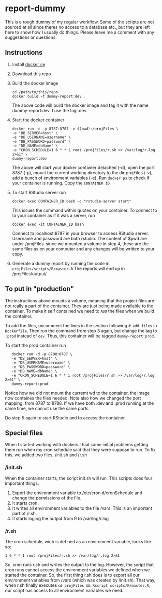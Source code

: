 # report-dummy
This is a rough dummy of my regular workflow. Some of the scripts are
not sourced at all since theres no access to a database etc., but they 
are left here to show how I usually do things. Please leave me a comment
with any suggestions or questions.

## Instructions

1. Install [docker ce](https://docs.docker.com/install/)
2. Download this repo
3. Build the docker image
   ```
   cd /path/to/this/repo
   docker build -t dummy-report:dev .
   ```
   The above code will build the docker image and tag it with the name dummy-report:dev.
   I use the tag :dev.
4. Start the docker container
   ```
   docker run -d -p 8787:8787 -v $(pwd):/projFiles \
   -e "DB_SERVER=host" \
   -e "DB_USERNAME=username" \
   -e "DB_PASSWORD=password" \
   -e "DB_NAME=dbName" \
   -e "CRON_SCHEDULE=1 6 * * 1 root /projFiles/r.sh >> /var/log/r.log 2>&1" \
   dummy-report:dev
   ```

   The above will start your docker container detached (-d), open the 
   port 8787 (-p), mount the current working directory to the dir projFiles 
   (-v), add a bunch of environment variables (-e). Run `docker ps` to check if your
   container is running. Copy the `CONTAINER ID`
5. To start RStudio server run
   ```
   docker exec CONTAINER_ID bash -c "rstudio-server start"
   ```
   This issues the command within quotes on your container. 
   To connect to to your container as if it was a server, run 
   ```
   docker exec -it CONTAINER_ID bash
   ```
   Connect to localhost:8787 in your browser to access RStudio server.
   Username and password are both rstudio. The content of $pwd are under /projFiles.
   since we mounted a volume in step 4, these are the same files as on your computer
   and any changes will be written to your copy.
6. Generate a dummy report by running the code in `projFiles/scripts/R/master.R`
   The reports will end up in /projFiles/output/

## To put in "production"
The instructions above mounts a volume, meaning that the project files are not
really a part of the container. They are just being made available to the 
container. To make it self contained we need to `ADD` the files when we 
build the container. 

To add the files, uncomment the lines in the section following `# add files`
in `Dockerfile`. Then run the command from step 3 again, but change the tag to
`:prod` instead of `dev`. Thus, this container will be tagged `dummy-report:prod`.

To start the prod container run
```
   docker run -d -p 8788:8787 \
   -e "DB_SERVER=host" \
   -e "DB_USERNAME=username" \
   -e "DB_PASSWORD=password" \
   -e "DB_NAME=dbName" \
   -e "CRON_SCHEDULE=1 6 * * 1 root /projFiles/r.sh >> /var/log/r.log 2>&1" \
   dummy-report:prod

``` 
Notice how we did not mount the curremt wd to the container, the image now
containes the files needed. Note also how we changed the port mapping, from
8787 to 8788. If we have both :dev and :prod running at the same time, we
cannot use the same ports.

Do step 5 again to start RStudio and to access the container.

## Special files
When I started working with dockers I had some initial problems getting them
run when my cron schedule said that they were suppose to run. To fix this, we
added two files, /init.sh and /r.sh

### /init.sh
When the container starts, the script init.sh will run. This scripts does four 
important things.

1. Export  the environment variable to /etc/cron.d/cronSchedule and change the permissions of the 
   file.
2. It starts cron.
3. It writes all environment variables to the file /vars. This is an important
   part of /r.sh.
4. It starts loging the output from R to /var/log/r.log

### /r.sh
The cron schedule, wich is defined as an environment variable, looks like so:

```
1 6 * * 1 root /projFiles/r.sh >> /var/log/r.log 2>&1
```

So, cron runs r.sh and writes the output to the log. However, the script that
cron runs cannot access the environment variables we defined when we started 
the container. So, the first thing r.sh does is to export all our environment
variables from /vars (which was created by /init.sh). That way, when r.sh 
finally executes `cd projFiles && Rscript scripts/R/master.R`, our script has 
access to all environment variables we need.


